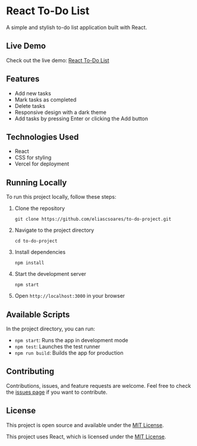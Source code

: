# React To-Do List

A simple and stylish to-do list application built with React.

## Live Demo

Check out the live demo: [React To-Do List](https://to-do-project-517qjj31f-eliascsoares-projects.vercel.app/)

## Features

- Add new tasks
- Mark tasks as completed
- Delete tasks
- Responsive design with a dark theme
- Add tasks by pressing Enter or clicking the Add button

## Technologies Used

- React
- CSS for styling
- Vercel for deployment

## Running Locally

To run this project locally, follow these steps:

1. Clone the repository
   ```
   git clone https://github.com/eliascsoares/to-do-project.git
   ```
2. Navigate to the project directory
   ```
   cd to-do-project
   ```
3. Install dependencies
   ```
   npm install
   ```
4. Start the development server
   ```
   npm start
   ```
5. Open `http://localhost:3000` in your browser

## Available Scripts

In the project directory, you can run:

- `npm start`: Runs the app in development mode
- `npm test`: Launches the test runner
- `npm run build`: Builds the app for production

## Contributing

Contributions, issues, and feature requests are welcome. Feel free to check the [issues page](https://github.com/eliascsoares/to-do-project/issues) if you want to contribute.

## License

This project is open source and available under the [MIT License](LICENSE).

This project uses React, which is licensed under the [MIT License](https://github.com/facebook/react/blob/main/LICENSE).
